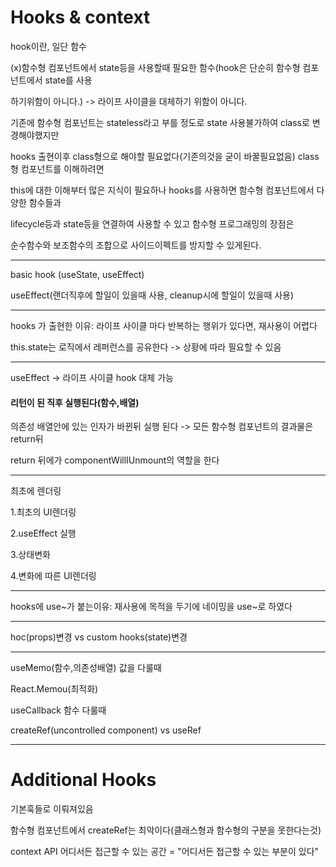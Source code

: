 # Hooks & context

hook이란, 일단 함수



(x)함수형 컴포넌트에서 state등을 사용할때 필요한 함수(hook은 단순히 함수형 컴포넌트에서 state를 사용

하기위함이 아니다.) -> 라이프 사이클을 대체하기 위함이 아니다.



기존에 함수형 컴포넌트는 stateless라고 부를 정도로 state 사용불가하여 class로 변경해야했지만

hooks 출현이후 class형으로 해야할 필요없다(기존의것을 굳이 바꿀필요없음) class형 컴포넌트를 이해하려면

this에 대한 이해부터 많은 지식이 필요하나 hooks를 사용하면 함수형 컴포넌트에서 다양한 함수들과

lifecycle등과 state등을 연결하여 사용할 수 있고 함수형 프로그래밍의 장점은

순수함수와 보조함수의 조합으로 사이드이펙트를 방지할 수 있게된다.

---

basic hook (useState, useEffect)



useEffect(랜더직후에 할일이 있을때 사용, cleanup시에 할일이 있을때 사용)

---

hooks 가 출현한 이유: 라이프 사이클 마다 반복하는 행위가 있다면, 재사용이 어렵다

this.state는 로직에서 레퍼런스를 공유한다 -> 상황에 따라 필요할 수 있음

---

useEffect -> 라이프 사이클 hook 대체 가능

#### 리턴이 된 직후 실행된다(함수,배열)

의존성 배열안에 있는 인자가 바뀐뒤 실행 된다                              -> 모든 함수형 컴포넌트의 결과물은 return뒤

return 뒤에가 componentWillIUnmount의 역할을 한다

---

최초에 렌더링

1.최초의 UI렌더링

2.useEffect 실행                        

3.상태변화

4.변화에 따른 UI렌더링

---

hooks에 use~가 붙는이유: 재사용에 목적을 두기에 네이밍을 use~로 하였다

---

hoc(props)변경 vs custom hooks(state)변경

---

useMemo(함수,의존성배열) 값을 다룰때

React.Memou(최적화)



useCallback 함수 다룰때



createRef(uncontrolled component) vs useRef





---

# Additional Hooks

기본훅들로 이뤄져있음



함수형 컴포넌트에서 createRef는 최악이다(클래스형과 함수형의 구분을 못한다는것)



context API 어디서든 접근할 수 있는 공간 = "어디서든 접근할 수 있는 부분이 있다"

